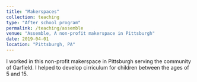 ```yaml
---
title: "Makerspaces"
collection: teaching
type: "After school program"
permalink: /teaching/assemble
venue: "Assemble, A non-profit makerspace in Pittsburgh"
date: 2019-04-01
location: "Pittsburgh, PA"
---
```


I worked in this non-profit makerspace in Pittsburgh serving the community of Garfield. I helped to develop cirriculum for children between the ages of 5 and 15. 
